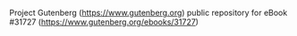 Project Gutenberg (https://www.gutenberg.org) public repository for eBook #31727 (https://www.gutenberg.org/ebooks/31727)
